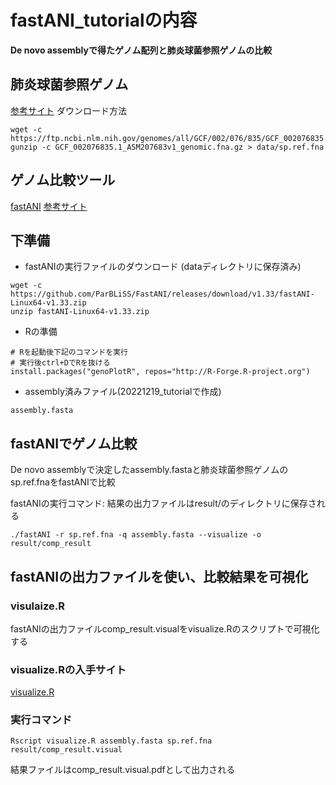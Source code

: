 # fastANI_tutorialの内容
**De novo assemblyで得たゲノム配列と肺炎球菌参照ゲノムの比較**  

## 肺炎球菌参照ゲノム
[参考サイト](https://www.ncbi.nlm.nih.gov/genome/176)
ダウンロード方法
```
wget -c https://ftp.ncbi.nlm.nih.gov/genomes/all/GCF/002/076/835/GCF_002076835.1_ASM207683v1/GCF_002076835.1_ASM207683v1_genomic.fna.gz
gunzip -c GCF_002076835.1_ASM207683v1_genomic.fna.gz > data/sp.ref.fna
```

## ゲノム比較ツール
[fastANI](https://github.com/ParBLiSS/FastANI)
[参考サイト](https://kazumaxneo.hatenablog.com/entry/2018/09/14/141442)

## 下準備
- fastANIの実行ファイルのダウンロード (dataディレクトリに保存済み)
```
wget -c https://github.com/ParBLiSS/FastANI/releases/download/v1.33/fastANI-Linux64-v1.33.zip
unzip fastANI-Linux64-v1.33.zip
```
- Rの準備
```
# Rを起動後下記のコマンドを実行
# 実行後ctrl+DでRを抜ける
install.packages("genoPlotR", repos="http://R-Forge.R-project.org")

```
- assembly済みファイル(20221219_tutorialで作成)  
```
assembly.fasta
```

## fastANIでゲノム比較  
De novo assemblyで決定したassembly.fastaと肺炎球菌参照ゲノムのsp.ref.fnaをfastANIで比較

fastANIの実行コマンド: 結果の出力ファイルはresult/のディレクトリに保存される  
```
./fastANI -r sp.ref.fna -q assembly.fasta --visualize -o result/comp_result
```
## fastANIの出力ファイルを使い、比較結果を可視化

### visulaize.R
fastANIの出力ファイルcomp_result.visualをvisualize.Rのスクリプトで可視化する

### visualize.Rの入手サイト
[visualize.R](https://github.com/ParBLiSS/FastANI/blob/master/scripts/visualize.R)

### 実行コマンド
```
Rscript visualize.R assembly.fasta sp.ref.fna result/comp_result.visual
```
結果ファイルはcomp_result.visual.pdfとして出力される
